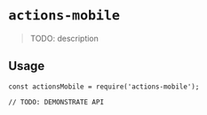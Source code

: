 # `actions-mobile`

> TODO: description

## Usage

```
const actionsMobile = require('actions-mobile');

// TODO: DEMONSTRATE API
```
